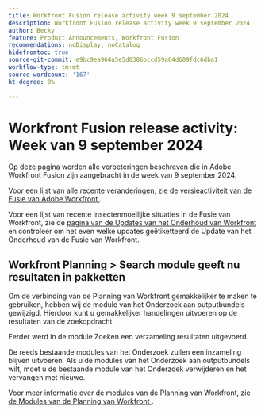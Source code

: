 ```yaml
---
title: Workfront Fusion release activity week 9 september 2024
description: Workfront Fusion release activity week 9 september 2024
author: Becky
feature: Product Announcements, Workfront Fusion
recommendations: noDisplay, noCatalog
hidefromtoc: true
source-git-commit: e9bc9ea964a5e5d0386bccd59a64d609fdc6dba1
workflow-type: tm+mt
source-wordcount: '167'
ht-degree: 0%

---
```


# Workfront Fusion release activity: Week van 9 september 2024

Op deze pagina worden alle verbeteringen beschreven die in Adobe Workfront Fusion zijn aangebracht in de week van 9 september 2024.

Voor een lijst van alle recente veranderingen, zie [ de versieactiviteit van de Fusie van Adobe Workfront ](../../../product-announcements/product-releases/fusion-release-activity/fusion-release-activity.md).

Voor een lijst van recente insectenmoeilijke situaties in de Fusie van Workfront, zie de [ pagina van de Updates van het Onderhoud van Workfront ](https://experienceleague.adobe.com/docs/workfront-known-issues/releases/current-updates.html) en controleer om het even welke updates geëtiketteerd de Update van het Onderhoud van de Fusie van Workfront.

## Workfront Planning > Search module geeft nu resultaten in pakketten

Om de verbinding van de Planning van Workfront gemakkelijker te maken te gebruiken, hebben wij de module van het Onderzoek aan outputbundels gewijzigd. Hierdoor kunt u gemakkelijker handelingen uitvoeren op de resultaten van de zoekopdracht.

Eerder werd in de module Zoeken een verzameling resultaten uitgevoerd.

De reeds bestaande modules van het Onderzoek zullen een inzameling blijven uitvoeren. Als u de modules van het Onderzoek aan outputbundels wilt, moet u de bestaande module van het Onderzoek verwijderen en het vervangen met nieuwe.

Voor meer informatie over de modules van de Planning van Workfront, zie [ de Modules van de Planning van Workfront ](/help/quicksilver/workfront-fusion/apps-and-their-modules/workfront-planning-modules.md).